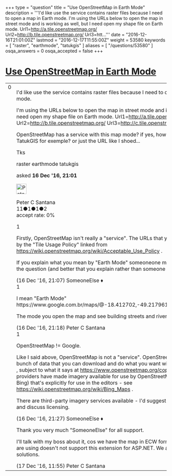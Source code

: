 +++
type = "question"
title = "Use OpenStreetMap in Earth Mode"
description = '''I&#x27;d like use the service contains raster files because I need to open a map in Earth mode. I&#x27;m using the URLs below to open the map in street mode and is working as well, but I need open my shape file on Earth mode. Url1=http://a.tile.openstreetmap.org/ Url2=http://b.tile.openstreetmap.org/ Url3=htt...'''
date = "2016-12-16T21:01:00Z"
lastmod = "2016-12-17T11:55:00Z"
weight = 53580
keywords = [ "raster", "earthmode", "tatukgis" ]
aliases = [ "/questions/53580" ]
osqa_answers = 0
osqa_accepted = false
+++

<div class="headNormal">

# [Use OpenStreetMap in Earth Mode](/questions/53580/use-openstreetmap-in-earth-mode)

</div>

<div id="main-body">

<div id="askform">

<table id="question-table" style="width:100%;">
<colgroup>
<col style="width: 50%" />
<col style="width: 50%" />
</colgroup>
<tbody>
<tr>
<td style="width: 30px; vertical-align: top"><div class="vote-buttons">
<span id="post-53580-upvote" class="ajax-command post-vote up" rel="nofollow" title="I like this post (click again to cancel)"> </span>
<div id="post-53580-score" class="post-score" title="current number of votes">
0
</div>
<span id="post-53580-downvote" class="ajax-command post-vote down" rel="nofollow" title="I dont like this post (click again to cancel)"> </span> <span id="favorite-mark" class="ajax-command favorite-mark" rel="nofollow" title="mark/unmark this question as favorite (click again to cancel)"> </span>
<div id="favorite-count" class="favorite-count">
&#10;</div>
</div></td>
<td><div id="item-right">
<div class="question-body">
<p>I'd like use the service contains raster files because I need to open a map in Earth mode.</p>
<p>I'm using the URLs below to open the map in street mode and is working as well, but I need open my shape file on Earth mode. Url1=<a href="http://a.tile.openstreetmap.org/">http://a.tile.openstreetmap.org/</a> Url2=<a href="http://b.tile.openstreetmap.org/">http://b.tile.openstreetmap.org/</a> Url3=<a href="http://c.tile.openstreetmap.org/">http://c.tile.openstreetmap.org/</a></p>
<p>OpenStreetMap has a service with this map mode? if yes, how can I access this from TatukGIS for exemple? or just the URL like I shoed...</p>
<p>Tks</p>
</div>
<div id="question-tags" class="tags-container tags">
<span class="post-tag tag-link-raster" rel="tag" title="see questions tagged &#39;raster&#39;">raster</span> <span class="post-tag tag-link-earthmode" rel="tag" title="see questions tagged &#39;earthmode&#39;">earthmode</span> <span class="post-tag tag-link-tatukgis" rel="tag" title="see questions tagged &#39;tatukgis&#39;">tatukgis</span>
</div>
<div id="question-controls" class="post-controls">
&#10;</div>
<div class="post-update-info-container">
<div class="post-update-info post-update-info-user">
<p>asked <strong>16 Dec '16, 21:01</strong></p>
<img src="https://secure.gravatar.com/avatar/0b67508e22ed7251fbe40d9d992a9938?s=32&amp;d=identicon&amp;r=g" class="gravatar" width="32" height="32" alt="Peter%20C%20Santana&#39;s gravatar image" />
<p><span>Peter C Santana</span><br />
<span class="score" title="11 reputation points">11</span><span title="1 badges"><span class="badge1">●</span><span class="badgecount">1</span></span><span title="1 badges"><span class="silver">●</span><span class="badgecount">1</span></span><span title="2 badges"><span class="bronze">●</span><span class="badgecount">2</span></span><br />
<span class="accept_rate" title="Rate of the user&#39;s accepted answers">accept rate:</span> <span title="Peter C Santana has no accepted answers">0%</span></p>
</div>
</div>
<div id="comments-container-53580" class="comments-container">
<span id="53581"></span>
<div id="comment-53581" class="comment">
<div id="post-53581-score" class="comment-score">
1
</div>
<div class="comment-text">
<p>Firstly, OpenStreetMap isn't really a "service". The URLs that you mention are covered by the "Tile Usage Policy" linked from <a href="https://wiki.openstreetmap.org/wiki/Acceptable_Use_Policy">https://wiki.openstreetmap.org/wiki/Acceptable_Use_Policy</a> .</p>
<p>If you explain what you mean by "Earth Mode" someoneone might be able to answer the question (and better that you explain rather than someone else guessing).</p>
</div>
<div id="comment-53581-info" class="comment-info">
<span class="comment-age">(16 Dec '16, 21:07)</span> <span class="comment-user userinfo">SomeoneElse ♦</span>
</div>
</div>
<span id="53582"></span>
<div id="comment-53582" class="comment">
<div id="post-53582-score" class="comment-score">
1
</div>
<div class="comment-text">
<p>I mean "Earth Mode" https://www.google.com.br/maps/@-18.412702,-49.217961,3063m/data=!3m1!1e3</p>
<p>The mode you open the map and see building streets and rivers like a photo.</p>
</div>
<div id="comment-53582-info" class="comment-info">
<span class="comment-age">(16 Dec '16, 21:18)</span> <span class="comment-user userinfo">Peter C Santana</span>
</div>
</div>
<span id="53584"></span>
<div id="comment-53584" class="comment">
<div id="post-53584-score" class="comment-score">
1
</div>
<div class="comment-text">
<p>OpenStreetMap != Google.</p>
<p>Like I said above, OpenStreetMap is not a "service". OpenStreetMap has a whole bunch of data that you can download and do what you want with <a href="http://planet.osm.org/">http://planet.osm.org/</a> , subject to what it says at <a href="https://www.openstreetmap.org/copyright">https://www.openstreetmap.org/copyright</a> . Some imagery providers have made imagery available for use by OpenStreetMap, but (in the case of Bing) that's explicitly for use in the editors - see <a href="https://wiki.openstreetmap.org/wiki/Bing_Maps">https://wiki.openstreetmap.org/wiki/Bing_Maps</a> .</p>
<p>There are third-party imagery services available - I'd suggest you talk to one of those and discuss licensing.</p>
</div>
<div id="comment-53584-info" class="comment-info">
<span class="comment-age">(16 Dec '16, 21:27)</span> <span class="comment-user userinfo">SomeoneElse ♦</span>
</div>
</div>
<span id="53585"></span>
<div id="comment-53585" class="comment">
<div id="post-53585-score" class="comment-score">
&#10;</div>
<div class="comment-text">
<p>Thank you very much "SomeoneElse" for all support.</p>
<p>I'll talk with my boss about it, cos we have the map in ECW format but the sistem we are using doesn't not support this extension for ASP.NET. We are examining the solutions.</p>
</div>
<div id="comment-53585-info" class="comment-info">
<span class="comment-age">(17 Dec '16, 11:55)</span> <span class="comment-user userinfo">Peter C Santana</span>
</div>
</div>
</div>
<div id="comment-tools-53580" class="comment-tools">
&#10;</div>
<div class="clear">
&#10;</div>
<div id="comment-53580-form-container" class="comment-form-container">
&#10;</div>
<div class="clear">
&#10;</div>
</div></td>
</tr>
</tbody>
</table>

</div>

</div>

